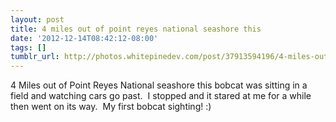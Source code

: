 ```yaml
---
layout: post
title: 4 miles out of point reyes national seashore this
date: '2012-12-14T08:42:12-08:00'
tags: []
tumblr_url: http://photos.whitepinedev.com/post/37913594196/4-miles-out-of-point-reyes-national-seashore-this
---
```

4 Miles out of Point Reyes National seashore this bobcat was sitting in a field and watching cars go past.  I stopped and it stared at me for a while then went on its way.  My first bobcat sighting! :)

